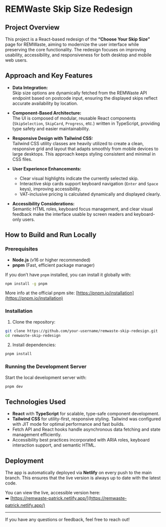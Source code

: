 
# REMWaste Skip Size Redesign

## Project Overview

This project is a React-based redesign of the **“Choose Your Skip Size”** page for REMWaste, aiming to modernize the user interface while preserving the core functionality. The redesign focuses on improving usability, accessibility, and responsiveness for both desktop and mobile web users.

## Approach and Key Features

- **Data Integration:**  
  Skip size options are dynamically fetched from the REMWaste API endpoint based on postcode input, ensuring the displayed skips reflect accurate availability by location.

- **Component-Based Architecture:**  
  The UI is composed of modular, reusable React components (`SkipSelection`, `SkipCard`, `Progress`, etc.) written in TypeScript, providing type safety and easier maintainability.

- **Responsive Design with Tailwind CSS:**  
  Tailwind CSS utility classes are heavily utilized to create a clean, responsive grid and layout that adapts smoothly from mobile devices to large desktops. This approach keeps styling consistent and minimal in CSS files.

- **User Experience Enhancements:**  
  - Clear visual highlights indicate the currently selected skip.  
  - Interactive skip cards support keyboard navigation (`Enter` and `Space` keys), improving accessibility.  
  - VAT-inclusive pricing is calculated dynamically and displayed clearly.

- **Accessibility Considerations:**  
  Semantic HTML roles, keyboard focus management, and clear visual feedback make the interface usable by screen readers and keyboard-only users.

## How to Build and Run Locally

### Prerequisites

- **Node.js** (v16 or higher recommended)  
- **pnpm** (Fast, efficient package manager)  

If you don’t have `pnpm` installed, you can install it globally with:

```bash
npm install -g pnpm
```

More info at the official pnpm site: [https://pnpm.io/installation](https://pnpm.io/installation)

### Installation

1. Clone the repository:

```bash
git clone https://github.com/your-username/remwaste-skip-redesign.git
cd remwaste-skip-redesign
```

2. Install dependencies:

```bash
pnpm install
```

### Running the Development Server

Start the local development server with:

```bash
pnpm dev
```



## Technologies Used

- **React** with **TypeScript** for scalable, type-safe component development.  
- **Tailwind CSS** for utility-first, responsive styling. Tailwind was configured with JIT mode for optimal performance and fast builds.  
- Fetch API and React hooks handle asynchronous data fetching and state management efficiently.  
- Accessibility best practices incorporated with ARIA roles, keyboard interaction support, and semantic HTML.

## Deployment

The app is automatically deployed via **Netlify** on every push to the main branch. This ensures that the live version is always up to date with the latest code.

You can view the live, accessible version here:  
➡️ [https://remwaste-patrick.netlify.app/](https://remwaste-patrick.netlify.app/)

---

If you have any questions or feedback, feel free to reach out!
